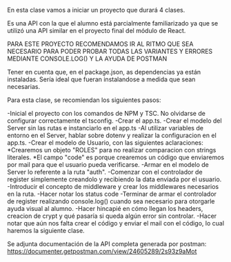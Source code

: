En esta clase vamos a iniciar un proyecto que durará 4 clases.

Es una API con la que el alumno está parcialmente familiarizado ya que se utilizó una API similar en el proyecto final del módulo de React.

PARA ESTE PROYECTO RECOMENDAMOS IR AL RITMO QUE SEA NECESARIO PARA PODER PROBAR TODAS LAS VARIANTES Y ERRORES MEDIANTE CONSOLE.LOG() Y LA AYUDA DE POSTMAN

Tener en cuenta que, en el package.json, as dependencias ya están instaladas. Sería ideal que fueran instalandose a medida que sean necesarias.

Para esta clase, se recomiendan los siguientes pasos:

-Inicial el proyecto con los comandos de NPM y TSC. No olvidarse de configurar correctamente el tsconfig.
-Crear el app.ts.
-Crear el modelo del Server sin las rutas e instanciarlo en el app.ts
-Al utilizar variables de entorno en el Server, hablar sobre dotenv y realizar la configuracion en el app.ts.
-Crear el modelo de Usuario, con las siguientes aclaraciones:
*Crearemos un objeto "ROLES" para no realizar comparacion con strings literales.
*El campo "code" es porque crearemos un código que enviaremos por mail para que el usuario pueda verificarse.
-Armar en el modelo de Server lo referente a la ruta "auth".
-Comenzar con el controlador de register simplemente creandolo y recibiendo la data enviada por el usuario.
-Introducir el concepto de middleware y crear los middlewares necesarios en la ruta.
-Hacer notar los status code
-Terminar de armar el controlador de register realizando console.log() cuando sea necesario para otorgarle ayuda visual al alumno.
-Hacer hincapié en cómo llegan los headers, creacion de crypt y qué pasaría si queda algún error sin controlar.
-Hacer notar que aún nos falta crear el código y enviar el mail con el código, lo cual haremos la siguiente clase.


Se adjunta documentación de la API completa generada por postman:
https://documenter.getpostman.com/view/24605289/2s93z9aMot
